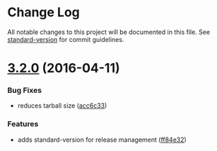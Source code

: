 # Change Log

All notable changes to this project will be documented in this file. See [standard-version](https://github.com/conventional-changelog/standard-version) for commit guidelines.

<a name="3.2.0"></a>

# [3.2.0](https://github.com/yargs/cliui/compare/v3.1.2...v3.2.0) (2016-04-11)

### Bug Fixes

- reduces tarball size ([acc6c33](https://github.com/yargs/cliui/commit/acc6c33))

### Features

- adds standard-version for release management ([ff84e32](https://github.com/yargs/cliui/commit/ff84e32))
